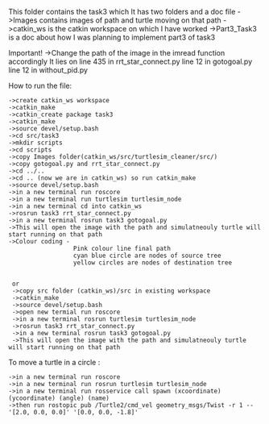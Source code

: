 This folder contains the task3 which
It has two folders and a doc file
  ->Images contains images of path and turtle moving on that path
  ->catkin_ws is the catkin workspace on which I have worked
  ->Part3_Task3 is a doc about how I was planning to implement part3 of task3
  
 Important! ->Change the path of the image in the imread function accordingly
                It lies on line 435 in rrt_star_connect.py
                           line 12 in gotogoal.py
                           line 12 in without_pid.py
                           

How to run the file:

    ->create catkin_ws workspace
    ->catkin_make
    ->catkin_create package task3
    ->catkin_make
    ->source devel/setup.bash
    ->cd src/task3
    ->mkdir scripts
    ->cd scripts
    ->copy Images folder(catkin_ws/src/turtlesim_cleaner/src/) 
    ->copy gotogoal.py and rrt_star_connect.py
    ->cd ../..
    ->cd .. (now we are in catkin_ws) so run catkin_make
    ->source devel/setup.bash
    ->in a new terminal run roscore
    ->in a new terminal run turtlesim turtlesim_node
    ->in a new terminal cd into catkin_ws
    ->rosrun task3 rrt_star_connect.py
    ->in a new terminal rosrun task3 gotogoal.py
    ->This will open the image with the path and simulatneouly turtle will start running on that path
    ->Colour coding - 
                      Pink colour line final path
                      cyan blue circle are nodes of source tree
                      yellow circles are nodes of destination tree
                      
                      
     or
     ->copy src folder (catkin_ws)/src in existing workspace
     ->catkin_make
     ->source devel/setup.bash
     ->open new termial run roscore
     ->in a new terminal rosrun turtlesim turtlesim_node
     ->rosrun task3 rrt_star_connect.py
     ->in a new terminal rosrun task3 gotogoal.py
     ->This will open the image with the path and simulatneouly turtle will start running on that path
     

To move a turtle in a circle :

    ->in a new terminal run roscore
    ->in a new terminal run rosrun turtlesim turtlesim_node
    ->in a new terminal run rosservice call spawn (xcoordinate) (ycoordinate) (angle) (name)
    ->then run rostopic pub /Turtle2/cmd_vel geometry_msgs/Twist -r 1 -- '[2.0, 0.0, 0.0]' '[0.0, 0.0, -1.8]'
     
    
    
